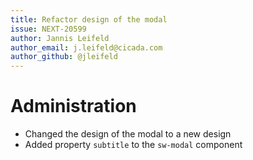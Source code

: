 ```yaml
---
title: Refactor design of the modal
issue: NEXT-20599
author: Jannis Leifeld
author_email: j.leifeld@cicada.com
author_github: @jleifeld
---
```

# Administration
* Changed the design of the modal to a new design
* Added property `subtitle` to the `sw-modal` component
